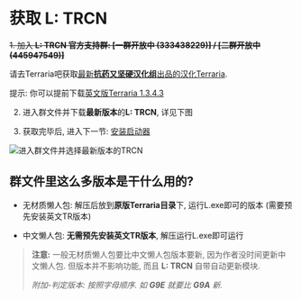 # 获取 **L: TRCN**

~~1. 加入 **L: TRCN 官方支持群: [一群开放中 (333438229)] / [二群开放中 (445947549)]**~~

请去Terraria吧获取[最新**抗药又坚硬汉化组**出品的汉化Terraria][3].

提示: 你可以提前下载[英文版Terraria 1.3.4.3][4]

2. 进入群文件并下载**最新版本**的**L: TRCN**, 详见下图

3. 获取完毕后, 进入下一节: [安装启动器][2]

![进入群文件并选择最新版本的TRCN][1]

## 群文件里这么多版本是干什么用的?

* 无材质懒人包: 解压后放到**原版Terraria目录**下, 运行L.exe即可的版本 (需要预先安装英文TR版本)

* 中文懒人包: **无需预先安装英文TR版本**, 解压运行L.exe即可运行

> **注意:** 一般无材质懒人包要比中文懒人包版本要新, 因为作者没时间更新中文懒人包.
> 但版本并不影响功能, 而且 **L: TRCN** 自带自动更新模块.
>
> *附加-判定版本: 按照字母顺序. 如 **G9E** 就要比 **G9A** 新.*


[1]: https://raw.githubusercontent.com/mistzzt/L_Instructions/master/images/DownloadL_1.png
[2]: HowToInstall.md
[3]: http://tieba.baidu.com/p/4890520454
[4]: http://tieba.baidu.com/p/4867762842